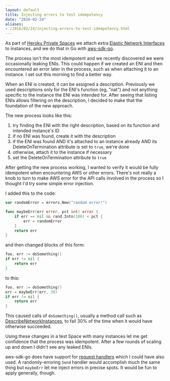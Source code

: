 ```yaml
---
layout: default
title: Injecting errors to test idempotency
date: "2016-02-24"
aliases:
- /2016/02/24/injecting-errors-to-test-idempotency.html
---
```


As part of [Heroku Private Spaces](https://www.heroku.com/private-spaces) we attach extra [Elastic Network Interfaces](http://docs.aws.amazon.com/AWSEC2/latest/UserGuide/using-eni.html)
to instances, and we do that in Go with [aws-sdk-go](https://github.com/aws/aws-sdk-go/).

The process isn't the most idempotent and we recently discovered we were occasionally leaking ENIs. This could happen if we created an ENI and then encountered an error later in the process, such as when attaching it to an instance. I set out this morning to find a better way.

When an ENI is created, it can be assigned a description. Previously we used descriptions only for the ENI's function (eg, "nat") and not anything specific to the instance the ENI was intended for. After seeing that listing ENIs allows filtering on the description, I decided to make that the foundation of the new approach.

The new process looks like this:

1. try finding the ENI with the right description, based on its function and intended instance's ID
2. if no ENI was found, create it with the description
3. if the ENI was found AND it's attached to an instance already AND its DeleteOnTermination attribute is set to `true`, we're done
4. otherwise, attach it to the instance if necessary
5. set the DeleteOnTermination attribute to `true`

After getting the new process working, I wanted to verify it would be fully idempotent when encountering AWS or other errors. There's not really a knob to turn to make AWS error for the API calls involved in the process so I thought I'd try some simple error injection.

I added this to the code:

```go
var randomError = errors.New("random error!")

func maybeErr(err error, pct int) error {
	if err == nil && rand.Intn(100) < pct {
		err = randomError
	}
	return err
}
```

and then changed blocks of this form:

```go
foo, err := doSomething()
if err != nil {
	return err
}
```

to this:

```go
foo, err := doSomething()
err = maybeErr(err, 30)
if err != nil {
	return err
}
```

This caused calls of `doSomething()`, usually a method call such as [DescribeNetworkInstances](https://godoc.org/github.com/aws/aws-sdk-go/service/ec2#EC2.DescribeNetworkInterfaces), to fail 30% of the time when it would have otherwise succeeded.

Using these changes in a test Space with many instances let me get confidence that the process was idempotent. After a few rounds of scaling up and down I didn't see any leaked ENIs.

aws-sdk-go does have support for [request handlers](https://godoc.org/github.com/aws/aws-sdk-go/aws/request#Handlers) which I could have also used. A randomly-erroring `Send` handler would accomplish much the same thing but `maybeErr` let me inject errors in precise spots. It would be fun to apply generally, though.
